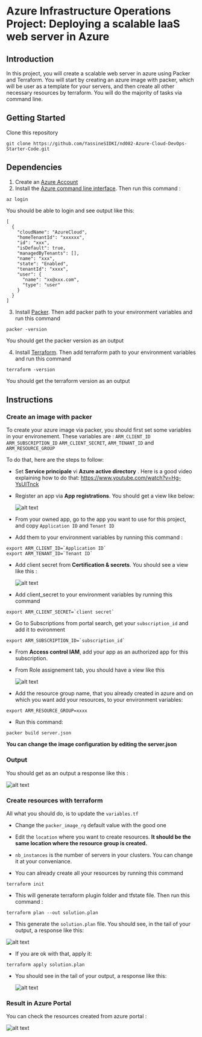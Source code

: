 # Azure Infrastructure Operations Project: Deploying a scalable IaaS web server in Azure

## Introduction

In this project, you will create a scalable web server in azure using Packer and Terraform.
You will start by creating an azure image with packer, which will be user as a template for your servers, and then create all other necessary resources by terraform.
You will do the majority of tasks via command line.

## Getting Started

Clone this repository

```
git clone https://github.com/YassineSIDKI/nd082-Azure-Cloud-DevOps-Starter-Code.git
```

## Dependencies

1. Create an [Azure Account](https://portal.azure.com)
2. Install the [Azure command line interface](https://docs.microsoft.com/en-us/cli/azure/install-azure-cli?view=azure-cli-latest). Then run this command :

```
az login
```

You should be able to login and see output like this:

```
[
  {
    "cloudName": "AzureCloud",
    "homeTenantId": "xxxxxx",
    "id": "xxx",
    "isDefault": true,
    "managedByTenants": [],
    "name": "xxx",
    "state": "Enabled",
    "tenantId": "xxxx",
    "user": {
      "name": "xx@xxx.com",
      "type": "user"
    }
  }
]
```

3. Install [Packer](https://www.packer.io/downloads). Then add packer path to your environment variables and run this command

```
packer -version
```

You should get the packer version as an output

4. Install [Terraform](https://www.terraform.io/downloads.html). Then add terraform path to your environment variables and run this command

```
terraform -version
```

You should get the terraform version as an output

## Instructions

### Create an image with packer

To create your azure image via packer, you should first set some variables in your environement.
These variables are : `ARM_CLIENT_ID` `ARM_SUBSCRIPTION_ID` `ARM_CLIENT_SECRET`, `ARM_TENANT_ID` and `ARM_RESOURCE_GROUP`

To do that, here are the steps to follow:

- Set **Service principale** vi **Azure active directory** . Here is a good video explaining how to do that: https://www.youtube.com/watch?v=Hg-YsUITnck
- Register an app via **App registrations**. You should get a view like below:

  ![alt text](https://github.com/YassineSIDKI/nd082-Azure-Cloud-DevOps-Starter-Code/blob/master/C1%20-%20Azure%20Infrastructure%20Operations/project/starter_files/project/screenshots/appRegistration.png?raw=true)

- From your owned app, go to the app you want to use for this project, and copy `Application ID` and `Tenant ID`
- Add them to your environment variables by running this command :

```
export ARM_CLIENT_ID=`Application ID`
export ARM_TENANT_ID=`Tenant ID`
```

- Add client secret from **Certification & secrets**. You should see a view like this :

  ![alt text](https://github.com/YassineSIDKI/nd082-Azure-Cloud-DevOps-Starter-Code/blob/master/C1%20-%20Azure%20Infrastructure%20Operations/project/starter_files/project/screenshots/clientSecret.png?raw=true)

- Add client_secret to your environment variables by running this command

```
export ARM_CLIENT_SECRET=`client secret`
```

- Go to Subscriptions from portal search, get your `subscription_id` and add it to evironment

```
export ARM_SUBSCRIPTION_ID=`subscription_id`
```

- From **Access control IAM**, add your app as an authorized app for this subscription.

- From Role assignement tab, you should have a view like this

  ![alt text](https://github.com/YassineSIDKI/nd082-Azure-Cloud-DevOps-Starter-Code/blob/master/C1%20-%20Azure%20Infrastructure%20Operations/project/starter_files/project/screenshots/IAMpacker.png?raw=true)

- Add the resource group name, that you already created in azure and on which you want add your resources, to your environment variables:

```
export ARM_RESOURCE_GROUP=xxxx
```

- Run this command:

```
packer build server.json
```

**You can change the image configuration by editing the server.json**

### Output

You should get as an output a response like this :

![alt text](https://github.com/YassineSIDKI/nd082-Azure-Cloud-DevOps-Starter-Code/blob/master/C1%20-%20Azure%20Infrastructure%20Operations/project/starter_files/project/screenshots/packerOutput.png?raw=true)

### Create resources with terraform

All what you should do, is to update the `variables.tf`

- Change the `packer_image_rg` default value with the good one
- Edit the `location` where you want to create resources. **It should be the same location where the resource group is created.**
- `nb_instances` is the number of servers in your clusters. You can change it at your conveniance.

- You can already create all your resources by running this command

```
terraform init
```

- This will generate terraform plugin folder and tfstate file. Then run this command :

```
terraform plan --out solution.plan
```

- This generate the `solution.plan` file. You should see, in the tail of your output, a response like this:

![alt text](https://github.com/YassineSIDKI/nd082-Azure-Cloud-DevOps-Starter-Code/blob/master/C1%20-%20Azure%20Infrastructure%20Operations/project/starter_files/project/screenshots/tfPlanOutput.png?raw=true)

- If you are ok with that, apply it:

```
terraform apply solution.plan
```

- You should see in the tail of your output, a response like this:

  ![alt text](https://github.com/YassineSIDKI/nd082-Azure-Cloud-DevOps-Starter-Code/blob/master/C1%20-%20Azure%20Infrastructure%20Operations/project/starter_files/project/screenshots/tfOutput.png?raw=true)

### Result in Azure Portal

You can check the resources created from azure portal :

![alt text](https://github.com/YassineSIDKI/nd082-Azure-Cloud-DevOps-Starter-Code/blob/master/C1%20-%20Azure%20Infrastructure%20Operations/project/starter_files/project/screenshots/resultPortalAzure.png?raw=true)
